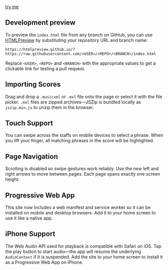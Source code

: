 [try me](http://www.bryandebourbon.com/eMusicReader/)

## Development preview

To preview the `index.html` file from any branch on GitHub, you can use
[HTMLPreview](https://htmlpreview.github.io/) by substituting your repository
URL and branch name:

```
https://htmlpreview.github.io/?https://raw.githubusercontent.com/<USER>/<REPO>/<BRANCH>/index.html
```

Replace `<USER>`, `<REPO>` and `<BRANCH>` with the appropriate values to get a
clickable link for testing a pull request.

## Importing Scores

Drag and drop a `.musicxml` or `.mxl` file onto the page or select it with the
file picker. `.mxl` files are zipped archives—JSZip is bundled locally as
`jszip.min.js` to unzip them in the browser.

## Touch Support

You can swipe across the staffs on mobile devices to select a phrase. When you lift your finger, all matching phrases in the score will be highlighted.


## Page Navigation

Scrolling is disabled so swipe gestures work reliably. Use the new left and right arrows to move between pages. Each page spans exactly one screen height.

## Progressive Web App

This site now includes a web manifest and service worker so it can be installed on mobile and desktop browsers. Add it to your home screen to use it like a native app.

## iPhone Support

The Web Audio API used for playback is compatible with Safari on iOS. Tap the play button to start audio—the app will resume the underlying `AudioContext` if it is suspended. Add the site to your home screen to install it as a Progressive Web App on iPhone.
